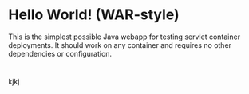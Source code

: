 Hello World! (WAR-style)
===============

This is the simplest possible Java webapp for testing servlet container deployments.  It should work on any container and requires no other dependencies or configuration.
# 
kjkj
